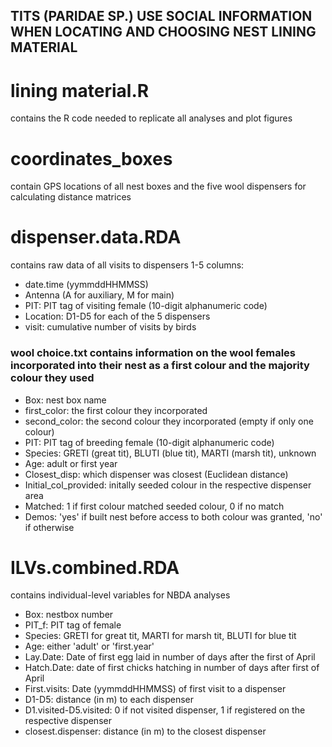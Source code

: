 ## TITS (PARIDAE SP.) USE SOCIAL INFORMATION WHEN LOCATING AND CHOOSING NEST LINING MATERIAL  

# lining material.R 
contains the R code needed to replicate all analyses and plot figures

# coordinates_boxes 
contain GPS locations of all nest boxes and the five wool dispensers for calculating distance matrices

# dispenser.data.RDA 
contains raw data of all visits to dispensers 1-5
 columns:
- date.time (yymmddHHMMSS)
- Antenna (A for auxiliary, M for main)
- PIT: PIT tag of visiting female (10-digit alphanumeric code)
- Location: D1-D5 for each of the 5 dispensers
- visit: cumulative number of visits by birds

### wool choice.txt contains information on the wool females incorporated into their nest as a first colour and the majority colour they used
- Box: nest box name
- first_color: the first colour they incorporated
- second_color: the second colour they incorporated (empty if only one colour)
- PIT: PIT tag of breeding female (10-digit alphanumeric code)
- Species: GRETI (great tit), BLUTI (blue tit), MARTI (marsh tit), unknown
- Age: adult or first year
- Closest_disp: which dispenser was closest (Euclidean distance)
- Initial_col_provided: initally seeded colour in the respective dispenser area
- Matched: 1 if first colour matched seeded colour, 0 if no match
- Demos: 'yes' if built nest before access to both colour was granted, 'no' if otherwise

# ILVs.combined.RDA
contains individual-level variables for NBDA analyses
 - Box: nestbox number
 - PIT_f: PIT tag of female
 - Species: GRETI for great tit, MARTI for marsh tit, BLUTI for blue tit
 - Age: either 'adult' or 'first.year'
 - Lay.Date: Date of first egg laid in number of days after the first of April
 - Hatch.Date: date of first chicks hatching in number of days after first of April
 - First.visits: Date (yymmddHHMMSS) of first visit to a dispenser
 - D1-D5: distance (in m) to each dispenser
 - D1.visited-D5.visited: 0 if not visited dispenser, 1 if registered on the respective dispenser
 - closest.dispenser: distance (in m) to the closest dispenser
